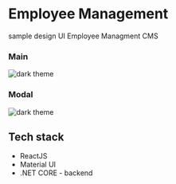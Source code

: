 # Employee Management

sample design UI Employee Managment CMS

### Main
![dark theme](https://res.cloudinary.com/dtvqrqyqr/image/upload/v1631845142/screenshots/Screenshot_243_eaxirt.png)

### Modal
![dark theme](https://res.cloudinary.com/dtvqrqyqr/image/upload/v1631845157/screenshots/Screenshot_244_ocifyc.png)


## Tech stack
* ReactJS
* Material UI
* .NET CORE - backend



